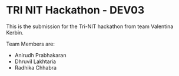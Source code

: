 # TRI NIT Hackathon - DEV03

This is the submission for the Tri-NIT hackathon from team Valentina Kerbin.

Team Members are:
- Anirudh Prabhakaran
- Dhruvil Lakhtaria
- Radhika Chhabra